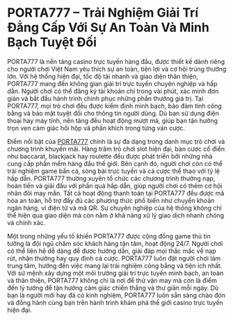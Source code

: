 # **PORTA777 – Trải Nghiệm Giải Trí Đẳng Cấp Với Sự An Toàn Và Minh Bạch Tuyệt Đối**

PORTA777 là nền tảng casino trực tuyến hàng đầu, được thiết kế dành riêng cho người chơi Việt Nam yêu thích sự an toàn, tiện lợi và cơ hội trúng thưởng lớn. Với hệ thống hiện đại, tốc độ tải nhanh và giao diện thân thiện, PORTA777 mang đến không gian giải trí trực tuyến chuyên nghiệp và hấp dẫn. Người chơi có thể đăng ký tài khoản chỉ trong vài phút, xác minh đơn giản và bắt đầu hành trình chinh phục những phần thưởng giá trị. Tại PORTA777, mọi trò chơi đều được kiểm định minh bạch, bảo đảm tính công bằng và bảo mật tuyệt đối cho thông tin người dùng. Dù bạn sử dụng điện thoại hay máy tính, nền tảng đều hoạt động mượt mà, giúp bạn tận hưởng trọn vẹn cảm giác hồi hộp và phấn khích trong từng ván cược.

Điểm nổi bật của <a href="https://porta777.site">PORTA777</a> chính là sự đa dạng trong danh mục trò chơi và chương trình khuyến mãi. Hàng trăm trò chơi slot hiện đại, bàn cược cổ điển như baccarat, blackjack hay roulette đều được phát triển bởi những nhà cung cấp phần mềm hàng đầu thế giới. Bên cạnh đó, người chơi còn có thể trải nghiệm game bắn cá, sòng bài trực tuyến và cá cược thể thao với tỷ lệ hấp dẫn. PORTA777 thường xuyên tổ chức các chương trình thưởng nạp, hoàn tiền và giải đấu với phần quà hấp dẫn, giúp người chơi có thêm cơ hội nhân đôi may mắn. Tất cả hoạt động thanh toán tại PORTA777 đều được mã hóa an toàn, hỗ trợ đầy đủ các phương thức phổ biến như chuyển khoản ngân hàng, ví điện tử và mã QR. Sự chuyên nghiệp của hệ thống không chỉ thể hiện qua giao diện mà còn nằm ở khả năng xử lý giao dịch nhanh chóng và chính xác.

Một trong những yếu tố khiến PORTA777 được cộng đồng game thủ tin tưởng là đội ngũ chăm sóc khách hàng tận tâm, hoạt động 24/7. Người chơi có thể liên hệ dễ dàng để được hướng dẫn, giải đáp mọi thắc mắc về nạp rút, nhận thưởng hay quy định cá cược. PORTA777 luôn đặt người chơi làm trung tâm, hướng đến việc mang lại trải nghiệm công bằng và tiện ích nhất. Với sứ mệnh xây dựng một môi trường giải trí trực tuyến minh bạch, an toàn và thân thiện, PORTA777 không chỉ là nơi để thử vận may mà còn là điểm đến lý tưởng để tận hưởng cảm giác chiến thắng và thư giãn mỗi ngày. Dù bạn là người mới hay đã có kinh nghiệm, PORTA777 luôn sẵn sàng chào đón và đồng hành cùng bạn trên hành trình khám phá thế giới casino trực tuyến hiện đại.
